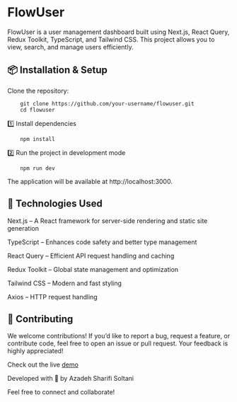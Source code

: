 # FlowUser

FlowUser is a user management dashboard built using Next.js, React Query, Redux Toolkit, TypeScript, and Tailwind CSS. This project allows you to view, search, and manage users efficiently.

## 📦 Installation & Setup

Clone the repository:

        git clone https://github.com/your-username/flowuser.git
        cd flowuser
1️⃣ Install dependencies

        npm install

2️⃣ Run the project in development mode

        npm run dev

The application will be available at http://localhost:3000.

## 🚀 Technologies Used

Next.js – A React framework for server-side rendering and static site generation

TypeScript – Enhances code safety and better type management

React Query – Efficient API request handling and caching

Redux Toolkit – Global state management and optimization

Tailwind CSS – Modern and fast styling

Axios – HTTP request handling

## 🤝 Contributing

We welcome contributions! If you’d like to report a bug, request a feature, or contribute code, feel free to open an issue or pull request. Your feedback is highly appreciated!

Check out the live [demo](https://flow-user.vercel.app)

Developed with 🌻 by Azadeh Sharifi Soltani

Feel free to connect and collaborate!